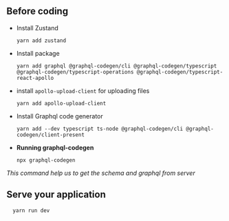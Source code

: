 ## Before coding

- Install Zustand

      yarn add zustand

- Install package

      yarn add graphql @graphql-codegen/cli @graphql-codegen/typescript @graphql-codegen/typescript-operations @graphql-codegen/typescript-react-apollo

- install `apollo-upload-client` for uploading files

      yarn add apollo-upload-client

- Install Graphql code generator

      yarn add --dev typescript ts-node @graphql-codegen/cli @graphql-codegen/client-present

- **Running graphql-codegen**

      npx graphql-codegen

_This command help us to get the schema and graphql from server_

## Serve your application

```
  yarn run dev
```
